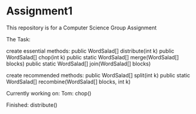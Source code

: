 # Assignment1

This repository is for a Computer Science Group Assignment

The Task:

create essential methods:
  public WordSalad[] distribute(int k)
  public WordSalad[] chop(int k)
  public static WordSalad[] merge(WordSalad[] blocks)
  public static WordSalad[] join(WordSalad[] blocks)
  
create recommended methods:
  public WordSalad[] split(int k)
  public static WordSalad[] recombine(WordSalad[] blocks, int k)



Currently working on:
Tom:
  chop()

Finished:
  distribute()
